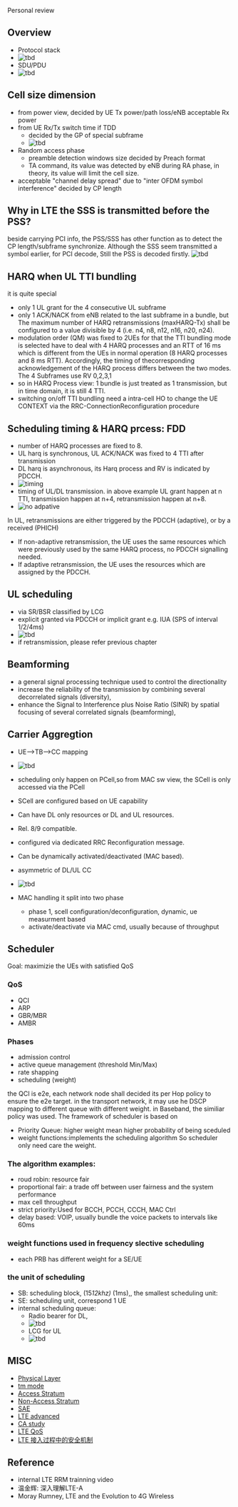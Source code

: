 Personal review

## Overview
* Protocol stack
* ![tbd](protocal_stack.png)
* SDU/PDU
* ![tbd](data_flow.png)


## Cell size dimension
* from power view, decided by  UE Tx power/path loss/eNB acceptable Rx power
* from UE Rx/Tx switch time if TDD
   - decided by the GP of special subframe
   - ![tbd](frame_2.png)
 * Random access phase
   - preamble  detection windows size decided by  Preach format
   - TA command,  its value was detected by eNB during RA phase, in theory, its value will limit the cell size.
* acceptable  "channel delay spread" due to "inter OFDM symbol interference"
   decided by CP length

## Why in LTE the SSS is transmitted before the PSS?
beside carrying PCI info, the PSS/SSS has other function as to detect the CP length/subframe synchronize. Although the SSS seem transmitted a symbol earlier, for PCI decode, Still the PSS is decoded firstly.
    ![tbd](DL.png)

## HARQ when UL TTI bundling
it is quite special
* only 1 UL grant for the 4 consecutive UL subframe
* only 1 ACK/NACK from eNB related to the last subframe in a bundle, but The maximum number of HARQ retransmissions (maxHARQ-Tx) shall be configured to a value divisible by 4 (i.e. n4, n8, n12, n16, n20, n24).
* modulation order (QM) was fixed to 2UEs for that the TTI bundling mode is selected have to deal with 4 HARQ processes and an RTT of 16 ms which is different from the UEs in normal operation (8 HARQ processes and 8 ms RTT). Accordingly, the timing of thecorresponding acknowledgement of the HARQ process differs between the two modes. The 4 Subframes use RV 0,2,3,1
* so in HARQ Process view: 1 bundle is just treated as 1 transmission, but in time domain, it is still 4 TTI.
* switching on/off TTI bundling need a intra-cell HO to change the UE CONTEXT via  the RRC-ConnectionReconfiguration procedure

## Scheduling timing & HARQ prcess: FDD
* number of HARQ processes are fixed to 8.
* UL harq is synchronous,  UL ACK/NACK was fixed to 4 TTI after transmission
* DL harq is asynchronous, its Harq process and RV is indicated by PDCCH.
* ![timing](ULDL_timing.png)
* timing of UL/DL transmission. in above example UL grant happen at n TTI, transmission happen at n+4, retransmission happen at n+8.
* ![no adpative](ulharq_no_adaptive.png)

In UL, retransmissions are either triggered by the PDCCH (adaptive), or by a received (PHICH)
* If non-adaptive retransmission, the UE uses the same resources which were previously used by the same HARQ process, no PDCCH signalling needed.
* If adaptive retransmission, the UE uses the resources which are assigned by the PDCCH.
## UL scheduling
   * via SR/BSR
   classified by LCG
   * explicit granted via PDCCH or implicit grant e.g. IUA (SPS of interval 1/2/4ms)
   * ![tbd](ul_scheduling.png)
   * if retransmission, please refer previous chapter

## Beamforming
* a general signal processing technique used to control the directionality
* increase the reliability of the transmission by combining several decorrelated
signals (diversity),
* enhance the Signal to Interference plus Noise Ratio (SINR) by spatial focusing
of several correlated signals (beamforming),

## Carrier Aggregtion
* UE-->TB-->CC mapping
* ![tbd](CA_mapping.png)
* scheduling only happen on PCell,so from MAC sw view, the SCell is only accessed via the PCell
* SCell are configured based on UE capability
* Can have DL only resources or DL and UL resources.
* Rel. 8/9 compatible.
* configured via dedicated RRC Reconfiguration message.
* Can be dynamically activated/deactivated (MAC based).
* asymmetric of DL/UL CC
* ![tbd](CA_asymmetric.png)

* MAC handling
  it split into two phase
  - phase 1, scell configuration/deconfiguration, dynamic, ue measurment based
  - activate/deactivate via MAC cmd, usually because of throughput


## Scheduler
   Goal: maximizie the UEs with satisfied QoS

### QoS
   * QCI
   * ARP
   * GBR/MBR
   * AMBR 

### Phases
   * admission control
   * active queue management (threshold Min/Max)
   * rate shapping
   * scheduling (weight)

the QCI is e2e, each network node shall decided its per Hop policy to ensure the e2e target. in the transport network, it may use he DSCP mapping to different queue with different weight. in Baseband, the similiar policy was used.
The framework of scheduler is based on 
   * Priority Queue: higher weight mean higher probability of being sceduled
   * weight functions:implements the scheduling algorithm
So scheduler only need care the weight.
### The algorithm examples:
   * roud robin: resource fair
   * proportional fair: a trade off between user fairness and the system performance
   * max cell throughput
   * strict priority:Used for BCCH, PCCH, CCCH, MAC Ctrl
   * delay based: VOIP, usually bundle the voice packets to intervals like 60ms

### weight functions used in frequency slective scheduling
   * each PRB has different weight for a SE/UE   

### the unit of scheduling
   * SB: scheduling block, (15*12khz)* (1ms),, the smallest scheduling unit:
   * SE: scheduling unit, correspond 1 UE
   * internal scheduling queue:
      - Radio bearer for DL,
      - ![tbd](PQ_example_1.png)
      - LCG for UL
      - ![tbd](PQ_example_2.png)

## MISC

* [Physical Layer](phy.md)
* [tm mode](tm_mode.md)
* [Access Stratum](AS.md)
* [Non-Access Stratum](NAS.md)
* [SAE](SAE.md)
* [LTE advanced](lte_a.md)
* [CA study](CA.md)
* [LTE QoS](LTE_QoS.pdf)
* [LTE 接入过程中的安全机制](LTE_RACH_security.pdf)


## Reference
* internal LTE RRM trainning video
* 温金辉: 深入理解LTE-A
* Moray Rumney, LTE and the Evolution to 4G Wireless


